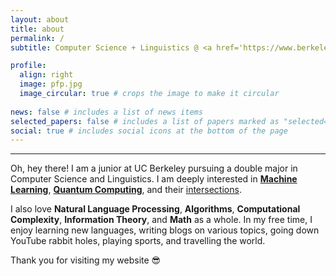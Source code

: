 ```yaml
---
layout: about
title: about
permalink: /
subtitle: Computer Science + Linguistics @ <a href='https://www.berkeley.edu/'>UC Berkeley</a>

profile:
  align: right
  image: pfp.jpg
  image_circular: true # crops the image to make it circular
  
news: false # includes a list of news items
selected_papers: false # includes a list of papers marked as "selected={true}"
social: true # includes social icons at the bottom of the page
---
```

---

Oh, hey there! I am a junior at UC Berkeley pursuing a double major in Computer Science and Linguistics. I am deeply interested in [**Machine Learning**](https://www.ibm.com/topics/machine-learning), [**Quantum Computing**](https://www.ibm.com/topics/quantum-computing), and their [intersections](https://arxiv.org/pdf/1611.09347). 

I also love **Natural Language Processing**, **Algorithms**, **Computational Complexity**, **Information Theory**, and **Math** as a whole. In my free time, I enjoy learning new languages, writing blogs on various topics, going down YouTube rabbit holes, playing sports, and travelling the world.

Thank you for visiting my website 😎
